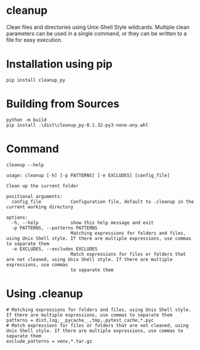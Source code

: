 # cleanup
Clean files and directories using Unix-Shell Style wildcards.
Multiple clean parameters can be used in a single command, or they can be written to a file for easy execution.
# Installation using pip
```
pip install cleanup_py
```
# Building from Sources
```
python -m build
pip install .\dist\cleanup_py-0.1.32-py3-none-any.whl
```
# Command
```
cleanup --help
```
```
usage: cleanup [-h] [-p PATTERNS] [-e EXCLUDES] [config_file]

Clean up the current folder

positional arguments:
  config_file           Configuration file, default to .cleanup in the current working directory

options:
  -h, --help            show this help message and exit
  -p PATTERNS, --patterns PATTERNS
                        Matching expressions for folders and files, using Unix Shell style. If there are multiple expressions, use commas to separate them    
  -e EXCLUDES, --excludes EXCLUDES
                        Match expressions for files or folders that are not cleaned, using Unix Shell style. If there are multiple expressions, use commas    
                        to separate them
```
# Using .cleanup
```
# Matching expressions for folders and files, using Unix Shell style. If there are multiple expressions, use commas to separate them
patterns = dist,log,__pycache__,tmp,.pytest_cache,*.pyc
# Match expressions for files or folders that are not cleaned, using Unix Shell style. If there are multiple expressions, use commas to separate them
exclude_patterns = venv,*.tar.gz
```
